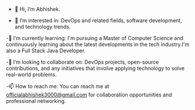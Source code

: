 - 👋 Hi, I’m Abhishek.
  
- 👀 I’m interested in: DevOps and related fields, software development, and technology trends.

-🌱 I’m currently learning: I'm pursuing a Master of Computer Science and continuously learning about the latest developments in the tech industry.I'm also a Full Stack Java Developer.

-💞️ I’m looking to collaborate on: DevOps projects, open-source contributions, and any initiatives that involve applying technology to solve real-world problems.

-📫 How to reach me: You can reach me at officialabhishek3000@gmail.com for collaboration opportunities and professional networking.

<!---
Ab300-0/Ab300-0 is a ✨ special ✨ repository because its `README.md` (this file) appears on your GitHub profile.
You can click the Preview link to take a look at your changes.
--->
